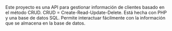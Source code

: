 Este proyecto es una API para gestionar información de clientes basado en el método CRUD.
CRUD = Create-Read-Update-Delete.
Está hecha con PHP y una base de datos SQL.
Permite interactuar fácilmente con la información que se almacena en la base de datos.
